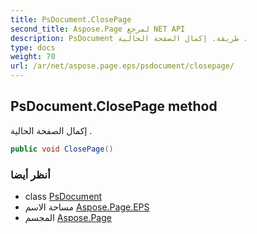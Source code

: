 ```yaml
---
title: PsDocument.ClosePage
second_title: Aspose.Page لمرجع NET API
description: PsDocument طريقة. إكمال الصفحة الحالية .
type: docs
weight: 70
url: /ar/net/aspose.page.eps/psdocument/closepage/
---
```

## PsDocument.ClosePage method

إكمال الصفحة الحالية .

```csharp
public void ClosePage()
```

### أنظر أيضا

* class [PsDocument](../)
* مساحة الاسم [Aspose.Page.EPS](../../psdocument/)
* المجسم [Aspose.Page](../../../)


